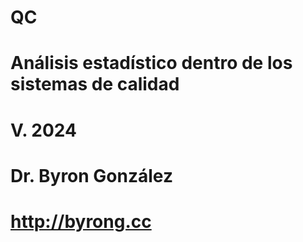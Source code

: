 # QC
# Análisis estadístico dentro de los sistemas de calidad 
# V. 2024
# Dr. Byron González
# http://byrong.cc

